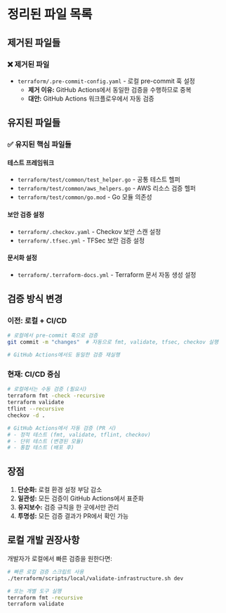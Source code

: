 # 정리된 파일 목록

## 제거된 파일들

### ❌ 제거된 파일
- `terraform/.pre-commit-config.yaml` - 로컬 pre-commit 훅 설정
  - **제거 이유:** GitHub Actions에서 동일한 검증을 수행하므로 중복
  - **대안:** GitHub Actions 워크플로우에서 자동 검증

## 유지된 파일들

### ✅ 유지된 핵심 파일들

#### 테스트 프레임워크
- `terraform/test/common/test_helper.go` - 공통 테스트 헬퍼
- `terraform/test/common/aws_helpers.go` - AWS 리소스 검증 헬퍼  
- `terraform/test/common/go.mod` - Go 모듈 의존성

#### 보안 검증 설정
- `terraform/.checkov.yaml` - Checkov 보안 스캔 설정
- `terraform/.tfsec.yml` - TFSec 보안 검증 설정

#### 문서화 설정
- `terraform/.terraform-docs.yml` - Terraform 문서 자동 생성 설정

## 검증 방식 변경

### 이전: 로컬 + CI/CD
```bash
# 로컬에서 pre-commit 훅으로 검증
git commit -m "changes"  # 자동으로 fmt, validate, tfsec, checkov 실행

# GitHub Actions에서도 동일한 검증 재실행
```

### 현재: CI/CD 중심
```bash
# 로컬에서는 수동 검증 (필요시)
terraform fmt -check -recursive
terraform validate
tflint --recursive
checkov -d .

# GitHub Actions에서 자동 검증 (PR 시)
# - 정적 테스트 (fmt, validate, tflint, checkov)
# - 단위 테스트 (변경된 모듈)
# - 통합 테스트 (배포 후)
```

## 장점

1. **단순화:** 로컬 환경 설정 부담 감소
2. **일관성:** 모든 검증이 GitHub Actions에서 표준화
3. **유지보수:** 검증 규칙을 한 곳에서만 관리
4. **투명성:** 모든 검증 결과가 PR에서 확인 가능

## 로컬 개발 권장사항

개발자가 로컬에서 빠른 검증을 원한다면:

```bash
# 빠른 로컬 검증 스크립트 사용
./terraform/scripts/local/validate-infrastructure.sh dev

# 또는 개별 도구 실행
terraform fmt -recursive
terraform validate
```